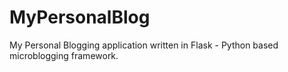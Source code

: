 MyPersonalBlog
==============

My Personal Blogging application written in Flask - Python based microblogging framework.
